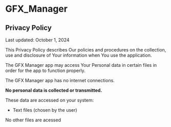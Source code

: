 # GFX_Manager

## Privacy Policy
Last updated: October 1, 2024

This Privacy Policy describes Our policies and procedures on the collection, use and disclosure of Your information when You use the application.

The GFX Manager app may access Your Personal data in certain files in order for the app to function properly.

The GFX Manager app has no internet connections.

**No personal data is collected or transmitted.**

These data are accessed on your system:

- Text files (chosen by the user)

No other files are acessed
